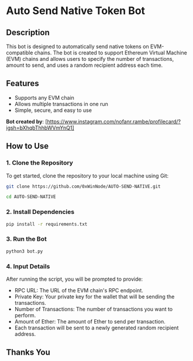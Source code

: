 # Auto Send Native Token Bot

## Description
This bot is designed to automatically send native tokens on EVM-compatible chains. The bot is created to support Ethereum Virtual Machine (EVM) chains and allows users to specify the number of transactions, amount to send, and uses a random recipient address each time.

## Features
- Supports any EVM chain
- Allows multiple transactions in one run
- Simple, secure, and easy to use

**Bot created by**: [https://www.instagram.com/nofanr.rambe/profilecard/?igsh=bXhqbThhbWVmYnQ1]

## How to Use

### 1. Clone the Repository
To get started, clone the repository to your local machine using Git:

```bash
git clone https://github.com/0xWinNode/AUTO-SEND-NATIVE.git
```

```bash
cd AUTO-SEND-NATIVE
```
### 2. Install Dependencies
```bash
pip install -r requirements.txt
```
### 3. Run the Bot
```bash
python3 bot.py
```

### 4. Input Details
After running the script, you will be prompted to provide:

* RPC URL: The URL of the EVM chain's RPC endpoint.
* Private Key: Your private key for the wallet that will be sending the transactions.
* Number of Transactions: The number of transactions you want to perform.
* Amount of Ether: The amount of Ether to send per transaction.
* Each transaction will be sent to a newly generated random recipient address.

## Thanks You
